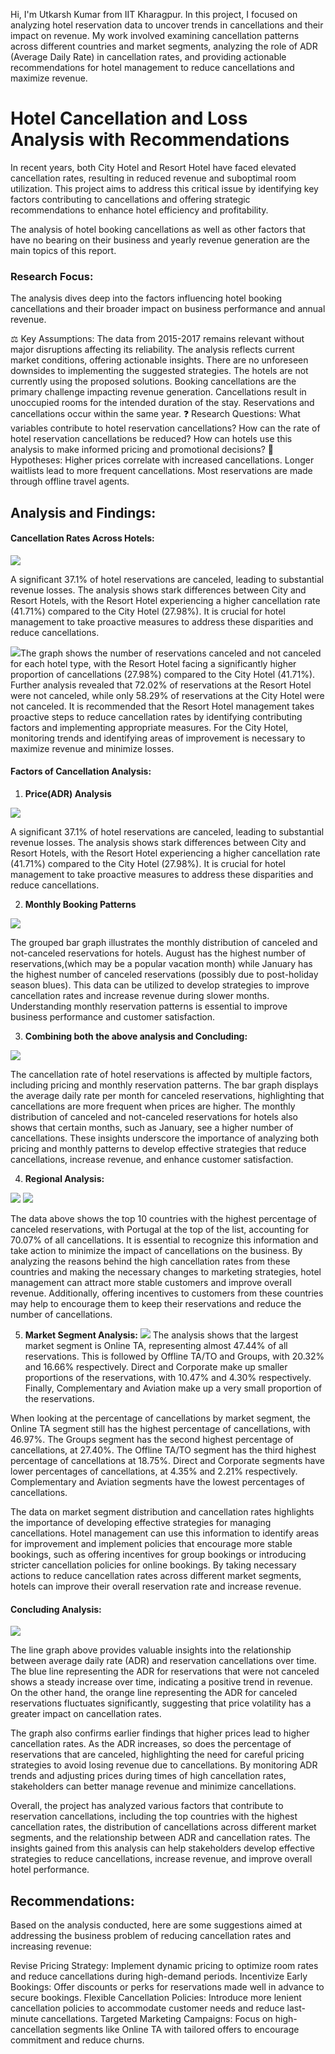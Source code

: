 

Hi, I'm Utkarsh Kumar from IIT Kharagpur. In this project, I focused on analyzing hotel reservation data to uncover trends in cancellations and their impact on revenue. My work involved examining cancellation patterns across different countries and market segments, analyzing the role of ADR (Average Daily Rate) in cancellation rates, and providing actionable recommendations for hotel management to reduce cancellations and maximize revenue.

# Hotel Cancellation and Loss Analysis with Recommendations

In recent years, both City Hotel and Resort Hotel have faced elevated cancellation rates, resulting in reduced revenue and suboptimal room utilization. This project aims to address this critical issue by identifying key factors contributing to cancellations and offering strategic recommendations to enhance hotel efficiency and profitability.

The analysis of hotel booking cancellations as well as other factors that have no bearing on their business and yearly revenue generation are the main topics of this report.

### Research Focus:

The analysis dives deep into the factors influencing hotel booking cancellations and their broader impact on business performance and annual revenue.

⚖️ Key Assumptions:
The data from 2015-2017 remains relevant without major disruptions affecting its reliability.
The analysis reflects current market conditions, offering actionable insights.
There are no unforeseen downsides to implementing the suggested strategies.
The hotels are not currently using the proposed solutions.
Booking cancellations are the primary challenge impacting revenue generation.
Cancellations result in unoccupied rooms for the intended duration of the stay.
Reservations and cancellations occur within the same year.
❓ Research Questions:
What variables contribute to hotel reservation cancellations?
How can the rate of hotel reservation cancellations be reduced?
How can hotels use this analysis to make informed pricing and promotional decisions?
🧠 Hypotheses:
Higher prices correlate with increased cancellations.
Longer waitlists lead to more frequent cancellations.
Most reservations are made through offline travel agents.

## Analysis and Findings:

#### Cancellation Rates Across Hotels:

![](download1.png)

A significant 37.1% of hotel reservations are canceled, leading to substantial revenue losses.
The analysis shows stark differences between City and Resort Hotels, with the Resort Hotel experiencing a higher cancellation rate (41.71%) compared to the City Hotel (27.98%).
It is crucial for hotel management to take proactive measures to address these disparities and reduce cancellations.

![](download2.png)The graph shows the number of reservations canceled and not canceled for each hotel type, with the Resort Hotel facing a significantly higher proportion of cancellations (27.98%) compared to the City Hotel (41.71%). Further analysis revealed that 72.02% of reservations at the Resort Hotel were not canceled, while only 58.29% of reservations at the City Hotel were not canceled. It is recommended that the Resort Hotel management takes proactive steps to reduce cancellation rates by identifying contributing factors and implementing appropriate measures. For the City Hotel, monitoring trends and identifying areas of improvement is necessary to maximize revenue and minimize losses.

#### Factors of Cancellation Analysis:

1. **Price(ADR) Analysis**

![](download4.png)

A significant 37.1% of hotel reservations are canceled, leading to substantial revenue losses.
The analysis shows stark differences between City and Resort Hotels, with the Resort Hotel experiencing a higher cancellation rate (41.71%) compared to the City Hotel (27.98%).
It is crucial for hotel management to take proactive measures to address these disparities and reduce cancellations.

2. **Monthly Booking Patterns**

![](download5.png)

The grouped bar graph illustrates the monthly distribution of canceled and not-canceled reservations for hotels. August has the highest number of reservations,(which may be a popular vacation month) while January has the highest number of canceled reservations (possibly due to post-holiday season blues). This data can be utilized to develop strategies to improve cancellation rates and increase revenue during slower months. Understanding monthly reservation patterns is essential to improve business performance and customer satisfaction.

3. **Combining both the above analysis and Concluding:**

![](download6.png)

The cancellation rate of hotel reservations is affected by multiple factors, including pricing and monthly reservation patterns. The bar graph displays the average daily rate per month for canceled reservations, highlighting that cancellations are more frequent when prices are higher. The monthly distribution of canceled and not-canceled reservations for hotels also shows that certain months, such as January, see a higher number of cancellations. These insights underscore the importance of analyzing both pricing and monthly patterns to develop effective strategies that reduce cancellations, increase revenue, and enhance customer satisfaction.

4. **Regional Analysis:**

![](download8.jpeg) ![](Aspose.Words.924cb8a3-ee27-47ba-838e-564b66c27b41.007.jpeg)

The data above shows the top 10 countries with the highest percentage of canceled reservations, with Portugal at the top of the list, accounting for 70.07% of all cancellations. It is essential to recognize this information and take action to minimize the impact of cancellations on the business. By analyzing the reasons behind the high cancellation rates from these countries and making the necessary changes to marketing strategies, hotel management can attract more stable customers and improve overall revenue. Additionally, offering incentives to customers from these countries may help to encourage them to keep their reservations and reduce the number of cancellations.

5. **Market Segment Analysis:**
![](download9.png)
The analysis shows that the largest market segment is Online TA, representing almost 47.44% of all reservations. This is followed by Offline TA/TO and Groups, with 20.32% and 16.66% respectively. Direct and Corporate make up smaller proportions of the reservations, with 10.47% and 4.30% respectively. Finally, Complementary and Aviation make up a very small proportion of the reservations.

When looking at the percentage of cancellations by market segment, the Online TA segment still has the highest percentage of cancellations, with 46.97%. The Groups segment has the second highest percentage of cancellations, at 27.40%. The Offline TA/TO segment has the third highest percentage of cancellations at 18.75%. Direct and Corporate segments have lower percentages of cancellations, at 4.35% and 2.21% respectively. Complementary and Aviation segments have the lowest percentages of cancellations.

The data on market segment distribution and cancellation rates highlights the importance of developing effective strategies for managing cancellations. Hotel management can use this information to identify areas for improvement and implement policies that encourage more stable bookings, such as offering incentives for group bookings or introducing stricter cancellation policies for online bookings. By taking necessary actions to reduce cancellation rates across different market segments, hotels can improve their overall reservation rate and increase revenue.

#### Concluding Analysis:

![](Aspose.Words.924cb8a3-ee27-47ba-838e-564b66c27b41.008.jpeg)

The line graph above provides valuable insights into the relationship between average daily rate (ADR) and reservation cancellations over time. The blue line representing the ADR for reservations that were not canceled shows a steady increase over time, indicating a positive trend in revenue. On the other hand, the orange line representing the ADR for canceled reservations fluctuates significantly, suggesting that price volatility has a greater impact on cancellation rates.

The graph also confirms earlier findings that higher prices lead to higher cancellation rates. As the ADR increases, so does the percentage of reservations that are canceled, highlighting the need for careful pricing strategies to avoid losing revenue due to cancellations. By monitoring ADR trends and adjusting prices during times of high cancellation rates, stakeholders can better manage revenue and minimize cancellations.

Overall, the project has analyzed various factors that contribute to reservation cancellations, including the top countries with the highest cancellation rates, the distribution of cancellations across different market segments, and the relationship between ADR and cancellation rates. The insights gained from this analysis can help stakeholders develop effective strategies to reduce cancellations, increase revenue, and improve overall hotel performance.

## Recommendations:

Based on the analysis conducted, here are some suggestions aimed at addressing the business problem of reducing cancellation rates and increasing revenue:

Revise Pricing Strategy: Implement dynamic pricing to optimize room rates and reduce cancellations during high-demand periods.
Incentivize Early Bookings: Offer discounts or perks for reservations made well in advance to secure bookings.
Flexible Cancellation Policies: Introduce more lenient cancellation policies to accommodate customer needs and reduce last-minute cancellations.
Targeted Marketing Campaigns: Focus on high-cancellation segments like Online TA with tailored offers to encourage commitment and reduce churns.


